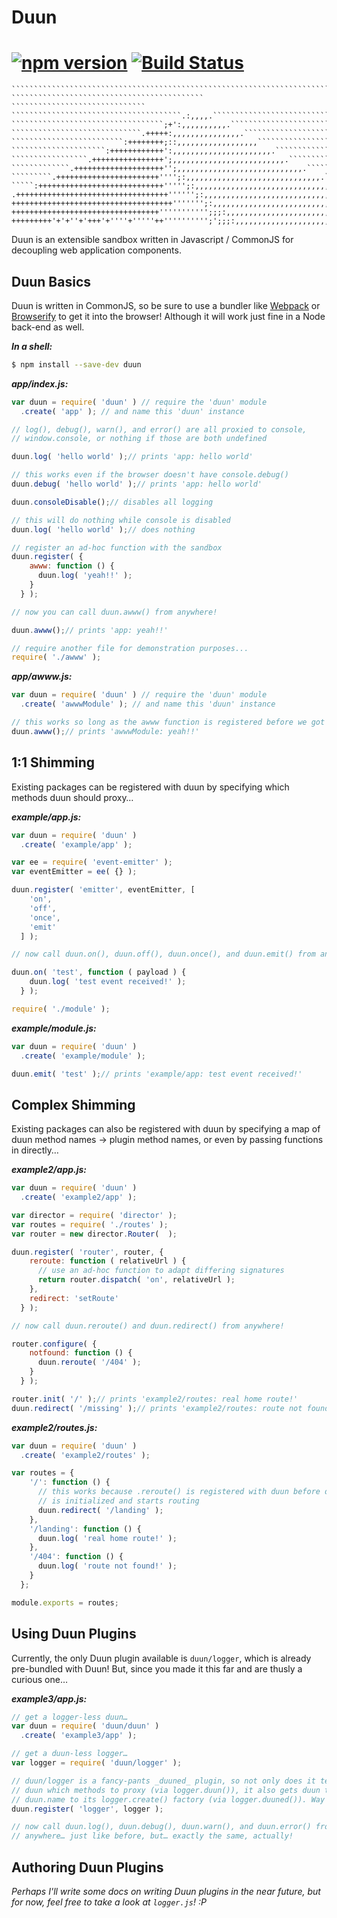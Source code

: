 # Duun

#  [![npm version](https://badge.fury.io/js/duun.svg)](http://badge.fury.io/js/duun) [![Build Status](https://travis-ci.org/mattlubner/duun.svg?branch=master)](https://travis-ci.org/mattlubner/duun)

    ``````````````````````````````````````````````````````````````````````````
    ``````````````````````````````````````````` ``````````````````````````````
    ``````````````````````````````````````.:,,,,.`````````````````````````````
    ``````````````````````````````````;+':,,,,,,,,,,.`````````````````````````
    `````````````````````````````.+++++:,,,,,,,,,,,,,,,.``````````````````````
    `````````````````````````:++++++++;::,,,,,,,,,,,,,,,,,,```````````````````
    `````````````````````:++++++++++++':,,,,,,,,,,,,,,,,,,,,,,.```````````````
    `````````````````.++++++++++++++++';,,,,,,,,,,,,,,,,,,,,,,,,,.````````````
    `````````````.++++++++++++++++++++'';,,,,,,,,,,,,,,,,,,,,,,,,,,,,.````````
    `````````.+++++++++++++++++++++++'''';:,,,,,,,,,,,,,,,,,,,,,,,,,,,,,,.````
    `````:++++++++++++++++++++++++++++''''';:,,,,,,,,,,,,,,,,,,,,,,,,,,,,,,,,`
    .++++++++++++++++++++++++++++++++++'''''';:,,,,,,,,,,,,,,,,,,,,,,,,,,,,,,,
    ++++++++++++++++++++++++++++++++++++''''''';:,,,,,,,,,,,,,,,,,,,,,,,,,,,,,
    +++++++++++++++++++++++++++++++++''''''''''';;;:,,,,,,,,,,,,,,,,,,,,,,,,,,
    +++++++++'+'+''+'+++'+''''+'''''++'''''''''';';;;:,,,,,,,,,,,,,,,,,,,,,,,,

Duun is an extensible sandbox written in Javascript / CommonJS for decoupling web application components.


## Duun Basics
Duun is written in CommonJS, so be sure to use a bundler like [Webpack](http://webpack.github.io) or [Browserify](http://browserify.org) to get it into the browser! Although it will work just fine in a Node back-end as well.

_**In a shell:**_
```sh
$ npm install --save-dev duun
```

_**app/index.js:**_
```js
var duun = require( 'duun' ) // require the 'duun' module
  .create( 'app' ); // and name this 'duun' instance

// log(), debug(), warn(), and error() are all proxied to console,
// window.console, or nothing if those are both undefined

duun.log( 'hello world' );// prints 'app: hello world'

// this works even if the browser doesn't have console.debug()
duun.debug( 'hello world' );// prints 'app: hello world'

duun.consoleDisable();// disables all logging

// this will do nothing while console is disabled
duun.log( 'hello world' );// does nothing

// register an ad-hoc function with the sandbox
duun.register( {
    awww: function () {
      duun.log( 'yeah!!' );
    }
  } );

// now you can call duun.awww() from anywhere!

duun.awww();// prints 'app: yeah!!'

// require another file for demonstration purposes...
require( './awww' );
```

_**app/awww.js:**_
```js
var duun = require( 'duun' ) // require the 'duun' module
  .create( 'awwwModule' ); // and name this 'duun' instance

// this works so long as the awww function is registered before we got here
duun.awww();// prints 'awwwModule: yeah!!'

```


## 1:1 Shimming
Existing packages can be registered with duun by specifying which methods duun should proxy…

_**example/app.js:**_
```js
var duun = require( 'duun' )
  .create( 'example/app' );

var ee = require( 'event-emitter' );
var eventEmitter = ee( {} );

duun.register( 'emitter', eventEmitter, [
    'on',
    'off',
    'once',
    'emit'
  ] );

// now call duun.on(), duun.off(), duun.once(), and duun.emit() from anywhere!

duun.on( 'test', function ( payload ) {
    duun.log( 'test event received!' );
  } );

require( './module' );
```

_**example/module.js:**_
```js
var duun = require( 'duun' )
  .create( 'example/module' );

duun.emit( 'test' );// prints 'example/app: test event received!'
```


## Complex Shimming
Existing packages can also be registered with duun by specifying a map of duun method names -> plugin method names, or even by passing functions in directly…

_**example2/app.js:**_
```js
var duun = require( 'duun' )
  .create( 'example2/app' );

var director = require( 'director' );
var routes = require( './routes' );
var router = new director.Router(  );

duun.register( 'router', router, {
    reroute: function ( relativeUrl ) {
      // use an ad-hoc function to adapt differing signatures
      return router.dispatch( 'on', relativeUrl );
    },
    redirect: 'setRoute'
  } );

// now call duun.reroute() and duun.redirect() from anywhere!

router.configure( {
    notfound: function () {
      duun.reroute( '/404' );
    }
  } );

router.init( '/' );// prints 'example2/routes: real home route!'
duun.redirect( '/missing' );// prints 'example2/routes: route not found!'
```

_**example2/routes.js:**_
```js
var duun = require( 'duun' )
  .create( 'example2/routes' );

var routes = {
    '/': function () {
      // this works because .reroute() is registered with duun before director
      // is initialized and starts routing
      duun.redirect( '/landing' );
    },
    '/landing': function () {
      duun.log( 'real home route!' );
    },
    '/404': function () {
      duun.log( 'route not found!' );
    }
  };

module.exports = routes;
```


## Using Duun Plugins
Currently, the only Duun plugin available is `duun/logger`, which is already pre-bundled with Duun! But, since you made it this far and are thusly a curious one…

_**example3/app.js:**_
```js
// get a logger-less duun…
var duun = require( 'duun/duun' )
  .create( 'example3/app' );

// get a duun-less logger…
var logger = require( 'duun/logger' );

// duun/logger is a fancy-pants _duuned_ plugin, so not only does it tell
// duun which methods to proxy (via logger.duun()), it also gets duun to pass
// duun.name to its logger.create() factory (via logger.duuned()). Way rad!
duun.register( 'logger', logger );

// now call duun.log(), duun.debug(), duun.warn(), and duun.error() from
// anywhere… just like before, but… exactly the same, actually!
```


## Authoring Duun Plugins
_Perhaps I'll write some docs on writing Duun plugins in the near future, but for now, feel free to take a look at `logger.js`! :P_
